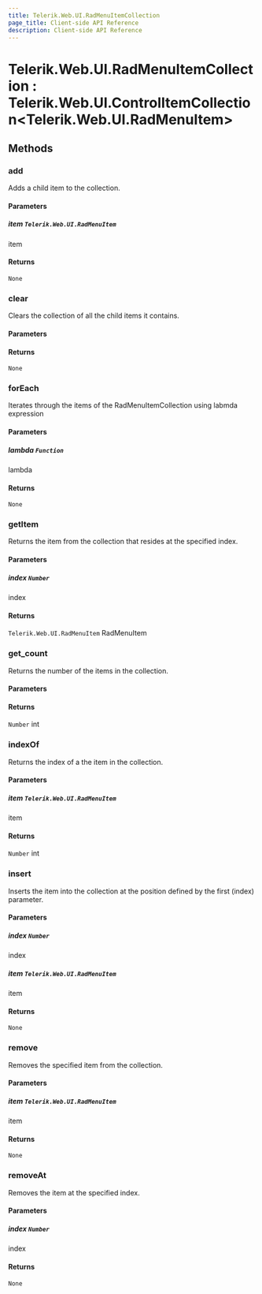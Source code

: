 ```yaml
---
title: Telerik.Web.UI.RadMenuItemCollection
page_title: Client-side API Reference
description: Client-side API Reference
---
```


# Telerik.Web.UI.RadMenuItemCollection : Telerik.Web.UI.ControlItemCollection<Telerik.Web.UI.RadMenuItem>

## Methods

###  add

Adds a child item to the collection.

#### Parameters

##### item `Telerik.Web.UI.RadMenuItem`

item

#### Returns

`None` 

###  clear

Clears the collection of all the child items it contains.

#### Parameters

#### Returns

`None` 

###  forEach

Iterates through the items of the RadMenuItemCollection using labmda expression

#### Parameters

##### lambda `Function`

lambda

#### Returns

`None` 

###  getItem

Returns the item from the collection that resides at the specified index.

#### Parameters

##### index `Number`

index

#### Returns

`Telerik.Web.UI.RadMenuItem` RadMenuItem

###  get_count

Returns the number of the items in the collection.

#### Parameters

#### Returns

`Number` int

###  indexOf

Returns the index of a the item in the collection.

#### Parameters

##### item `Telerik.Web.UI.RadMenuItem`

item

#### Returns

`Number` int

###  insert

Inserts the item into the collection at the position defined by the first (index) parameter.

#### Parameters

##### index `Number`

index

##### item `Telerik.Web.UI.RadMenuItem`

item

#### Returns

`None` 

###  remove

Removes the specified item from the collection.

#### Parameters

##### item `Telerik.Web.UI.RadMenuItem`

item

#### Returns

`None` 

###  removeAt

Removes the item at the specified index.

#### Parameters

##### index `Number`

index

#### Returns

`None` 


